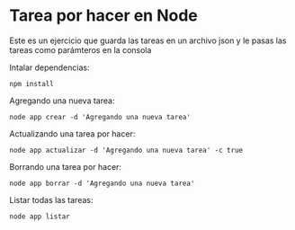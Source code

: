 # Tarea por hacer en Node

Este es un ejercicio que guarda las tareas en un archivo json y le pasas las tareas como parámteros en la consola

Intalar dependencias:

```
npm install
```

Agregando una nueva tarea:

```
node app crear -d 'Agregando una nueva tarea'
```

Actualizando una tarea por hacer:

```
node app actualizar -d 'Agregando una nueva tarea' -c true
```

Borrando una tarea por hacer:

```
node app borrar -d 'Agregando una nueva tarea'
```

Listar todas las tareas:

```
node app listar
```
